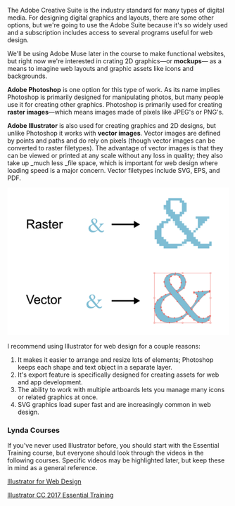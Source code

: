 The Adobe Creative Suite is the industry standard for many types of digital media. For designing digital graphics and layouts, there are some other options, but we're going to use the Adobe Suite because it's so widely used and a subscription includes access to several programs useful for web design.

We'll be using Adobe Muse later in the course to make functional websites, but right now we're interested in crating 2D graphics—or **mockups**— as a means to imagine web layouts and graphic assets like icons and backgrounds.

**Adobe Photoshop** is one option for this type of work. As its name implies Photoshop is primarily designed for manipulating photos, but many people use it for creating other graphics. Photoshop is primarily used for creating **raster images**—which means images made of pixels like JPEG's or PNG's.

**Adobe Illustrator** is also used for creating graphics and 2D designs, but unlike Photoshop it works with **vector images**. Vector images are defined by points and paths and do rely on pixels \(though vector images can be converted to raster filetypes\). The advantage of vector images is that they can be viewed or printed at any scale without any loss in quality; they also take up \_much less \_file space, which is important for web design where loading speed is a major concern. Vector filetypes include SVG, EPS, and PDF.

![](/assets/lesson-2/raster-vector.png)

I recommend using Illustrator for web design for a couple reasons:

1. It makes it easier to arrange and resize lots of elements; Photoshop keeps each shape and text object in a separate layer.
2. It's export feature is specifically designed for creating assets for web and app development.
3. The ability to work with multiple artboards lets you manage many icons or related graphics at once.
4. SVG graphics load super fast and are increasingly common in web design. 

### Lynda Courses

If you've never used Illustrator before, you should start with the Essential Training course, but everyone should look through the videos in the following courses. Specific videos may be highlighted later, but keep these in mind as a general reference.

[Illustrator for Web Design](https://www.lynda.com/Illustrator-tutorials/Illustrator-Web-Design/108130-2.html)

[Illustrator CC 2017 Essential Training](https://www.lynda.com/Illustrator-tutorials/Illustrator-CC-2017-Essential-Training/578066-2.html)

